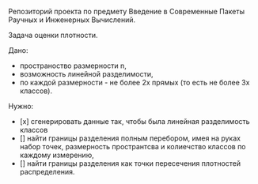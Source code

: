 Репозиторий проекта по предмету Введение в Современные Пакеты Раучных и Инженерных Вычислений.

Задача оценки плотности.

Дано:
- пространоство размерности n,
- возможность линейной разделимости,
- по каждой размерности - не более 2х прямых (то есть не более 3х классов).

Нужно:
- [х] сгенерировать данные так, чтобы была линейная разделимость классов
- [] найти границы разделения полным перебором, имея на руках набор точек, размерность пространтсва и колиечство классов по каждому измерению,
- [] найти границы разделения как точки пересечения плотностей распределения.

